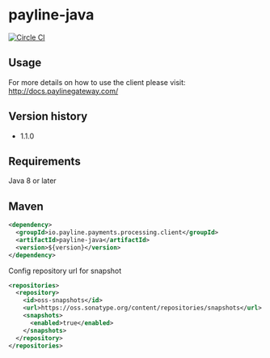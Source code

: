 # payline-java

[![Circle CI](https://circleci.com/gh/Payline/payline-java/tree/master.svg?style=svg)](https://circleci.com/gh/Payline/payline-java/tree/master)

## Usage
For more details on how to use the client please visit: http://docs.paylinegateway.com/

## Version history
- 1.1.0

## Requirements
Java 8 or later

## Maven
```xml
<dependency>
  <groupId>io.payline.payments.processing.client</groupId>
  <artifactId>payline-java</artifactId>
  <version>${version}</version>
</dependency>
```
Config repository url for snapshot
```xml
<repositories>
  <repository>
    <id>oss-snapshots</id>
    <url>https://oss.sonatype.org/content/repositories/snapshots</url>
    <snapshots>
      <enabled>true</enabled>
    </snapshots>
  </repository>
</repositories>
```
